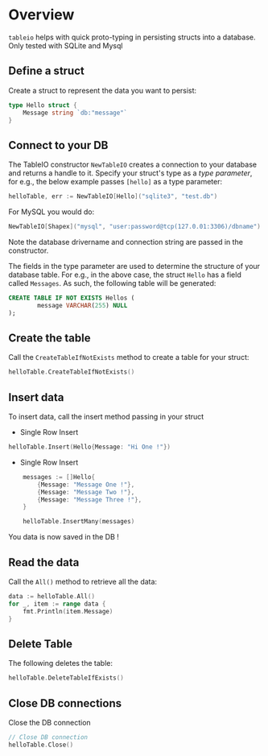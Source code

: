 # Overview 

`tableio` helps with quick proto-typing in persisting structs into a database. Only tested with SQLite and Mysql

## Define a struct

Create a struct to represent the data you want to persist:

```go
type Hello struct {
	Message string `db:"message"`
}
```

## Connect to your DB

The TableIO constructor `NewTableIO` creates a connection to your database and returns a handle to it. Specify your struct's type as a *type parameter*, for e.g., the below example passes `[hello]` as a type parameter:

```go
helloTable, err := NewTableIO[Hello]("sqlite3", "test.db")
```
For MySQL you would do:

```go
NewTableIO[Shapex]("mysql", "user:password@tcp(127.0.01:3306)/dbname")
```

Note the database drivername and connection string are passed in the constructor.

The fields in the type parameter are used to determine the structure of your database table. For e.g., in the above case, the struct `Hello` has a field called `Messages`. As such, 
the following table will be generated:

```sql
CREATE TABLE IF NOT EXISTS Hellos (
        message VARCHAR(255) NULL
);
```




## Create the table

Call the `CreateTableIfNotExists` method to create a table for your struct:

```go
helloTable.CreateTableIfNotExists()
```

## Insert data 
To insert data, call the insert method passing in your struct

- Single Row Insert

```go
helloTable.Insert(Hello{Message: "Hi One !"})
```
- Single Row Insert
```go
	messages := []Hello{
		{Message: "Message One !"},
		{Message: "Message Two !"},
		{Message: "Message Three !"},
	}

	helloTable.InsertMany(messages)
```

You data is now saved in the DB !


## Read the data 

Call the `All()` method to retrieve all the data:

```go
data := helloTable.All()
for _, item := range data {
    fmt.Println(item.Message)
}
```

## Delete Table
The following deletes the table:

```go
helloTable.DeleteTableIfExists()
```

## Close DB connections

Close the DB connection

```go
// Close DB connection
helloTable.Close()
```
